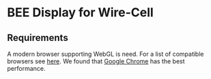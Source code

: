 # BEE Display for Wire-Cell

## Requirements

A modern browser supporting WebGL is need.
For a list of compatible browsers see [here](http://caniuse.com/#feat=webgl).
We found that [Google Chrome](http://www.google.com/chrome/) has the best performance.